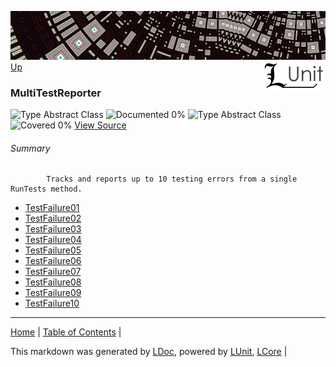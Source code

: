 ![](../Content/LUnit-banner-small.png "")
[<img align="right" src="../Content/LUnit-logo-small.png">](../../README.md)
[Up](../LUnit.md)
### MultiTestReporter
![Type Abstract Class](http://b.repl.ca/v1/Type-Abstract%20Class-lightgrey.png "") ![Documented 0%](http://b.repl.ca/v1/Documented-0%25-red.png "")
![Type Abstract Class](http://b.repl.ca/v1/Type-Abstract%20Class-lightgrey.png "") ![Covered 0%](http://b.repl.ca/v1/Covered-0%25-red.png "")
[View Source](../Abstract/MultiTestReporter.cs)
###### Summary

            Tracks and reports up to 10 testing errors from a single RunTests method.
            
 - [TestFailure01](MultiTestReporter_TestFailure01.md)
 - [TestFailure02](MultiTestReporter_TestFailure02.md)
 - [TestFailure03](MultiTestReporter_TestFailure03.md)
 - [TestFailure04](MultiTestReporter_TestFailure04.md)
 - [TestFailure05](MultiTestReporter_TestFailure05.md)
 - [TestFailure06](MultiTestReporter_TestFailure06.md)
 - [TestFailure07](MultiTestReporter_TestFailure07.md)
 - [TestFailure08](MultiTestReporter_TestFailure08.md)
 - [TestFailure09](MultiTestReporter_TestFailure09.md)
 - [TestFailure10](MultiTestReporter_TestFailure10.md)
---

[Home](../../README.md) | [Table of Contents](../../TableOfContents.md) | 


This markdown was generated by [LDoc](https://github.com/CodeSingularity/LDoc), powered by [LUnit](https://github.com/CodeSingularity/LUnit), [LCore](https://github.com/CodeSingularity/LCore) | 


